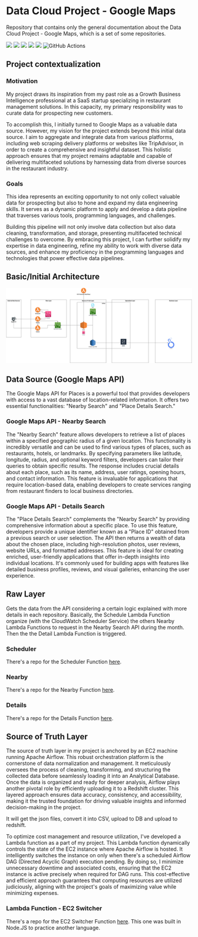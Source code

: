 # Data Cloud Project - Google Maps
Repository that contains only the general documentation about the Data Cloud Project - Google Maps, which is a set of some repositories.

<div>
  <img src="https://img.shields.io/badge/Python-FFD43B?style=for-the-badge&logo=python&logoColor=blue" style="display: inline-block;">
  <img src="https://img.shields.io/badge/Node%20js-339933?style=for-the-badge&logo=nodedotjs&logoColor=white" style="display: inline-block;">
  <img src="https://img.shields.io/badge/Amazon_AWS-FF9900?style=for-the-badge&logo=amazonaws&logoColor=white" style="display: inline-block;">
  <img src="https://img.shields.io/badge/Airflow-017CEE?style=for-the-badge&logo=Apache%20Airflow&logoColor=white" style="display: inline-block;">
  <img src="https://img.shields.io/badge/Looker-4285F4?logo=looker&logoColor=fff&style=for-the-badge" style="display: inline-block;">
  <img alt="GitHub Actions" src="https://img.shields.io/badge/githubactions-%232671E5.svg?style=for-the-badge&logo=githubactions&logoColor=white"/ style="display: inline-block;">
</div>

## Project contextualization

### Motivation
My project draws its inspiration from my past role as a Growth Business Intelligence professional at a SaaS startup specializing in restaurant management solutions. In this capacity, my primary responsibility was to curate data for prospecting new customers. 

To accomplish this, I initially turned to Google Maps as a valuable data source. However, my vision for the project extends beyond this initial data source. I aim to aggregate and integrate data from various platforms, including web scraping delivery platforms or websites like TripAdvisor, in order to create a comprehensive and insightful dataset. This holistic approach ensures that my project remains adaptable and capable of delivering multifaceted solutions by harnessing data from diverse sources in the restaurant industry.

### Goals
This idea represents an exciting opportunity to not only collect valuable data for prospecting but also to hone and expand my data engineering skills. It serves as a dynamic platform to apply and develop a data pipeline that traverses various tools, programming languages, and challenges. 

Building this pipeline will not only involve data collection but also data cleaning, transformation, and storage, presenting multifaceted technical challenges to overcome. By embracing this project, I can further solidify my expertise in data engineering, refine my ability to work with diverse data sources, and enhance my proficiency in the programming languages and technologies that power effective data pipelines.

## Basic/Initial Architecture
![Data Pipeline Initial Architecture](maps_api_aws-data-pipeline-architecture.drawio.png "Text to show on mouseover")

## Data Source (Google Maps API)

The Google Maps API for Places is a powerful tool that provides developers with access to a vast database of location-related information. It offers two essential functionalities: "Nearby Search" and "Place Details Search."

### Google Maps API - Nearby Search
The "Nearby Search" feature allows developers to retrieve a list of places within a specified geographic radius of a given location. This functionality is incredibly versatile and can be used to find various types of places, such as restaurants, hotels, or landmarks. By specifying parameters like latitude, longitude, radius, and optional keyword filters, developers can tailor their queries to obtain specific results. The response includes crucial details about each place, such as its name, address, user ratings, opening hours, and contact information. This feature is invaluable for applications that require location-based data, enabling developers to create services ranging from restaurant finders to local business directories.

### Google Maps API - Details Search
The "Place Details Search" complements the "Nearby Search" by providing comprehensive information about a specific place. To use this feature, developers provide a unique identifier known as a "Place ID" obtained from a previous search or user selection. The API then returns a wealth of data about the chosen place, including high-resolution photos, user reviews, website URLs, and formatted addresses. This feature is ideal for creating enriched, user-friendly applications that offer in-depth insights into individual locations. It's commonly used for building apps with features like detailed business profiles, reviews, and visual galleries, enhancing the user experience.

## Raw Layer
Gets the data from the API considering a certain logic explained with more details in each repository.
Basically, the Schedule Lambda Function organize (with the CloudWatch Scheduler Service) the others Nearby Lambda Functions to request in the Nearby Search API during the month. Then the the Detail Lambda Function is triggered.

### Scheduler
There's a repo for the Scheduler Function <a href="https://github.com/juliolimoli/data-cloud-project-scheduler" target="_blank">here</a>.

### Nearby
There's a repo for the Nearby Function <a href="https://github.com/juliolimoli/data-cloud-project-gmaps-place-nearby" target="_blank">here</a>.

### Details
There's a repo for the Details Function <a href="https://github.com/juliolimoli/data-cloud-project-gmaps-place-details" target="_blank">here</a>.

## Source of Truth Layer
The source of truth layer in my project is anchored by an EC2 machine running Apache Airflow. This robust orchestration platform is the cornerstone of data normalization and management. It meticulously oversees the process of cleaning, transforming, and structuring the collected data before seamlessly loading it into an Analytical Database. Once the data is organized and ready for deeper analysis, Airflow plays another pivotal role by efficiently uploading it to a Redshift cluster. This layered approach ensures data accuracy, consistency, and accessibility, making it the trusted foundation for driving valuable insights and informed decision-making in the project.

It will get the json files, convert it into CSV, upload to DB and upload to redshift.

To optimize cost management and resource utilization, I've developed a Lambda function as a part of my project. This Lambda function dynamically controls the state of the EC2 instance where Apache Airflow is hosted. It intelligently switches the instance on only when there's a scheduled Airflow DAG (Directed Acyclic Graph) execution pending. By doing so, I minimize unnecessary downtime and associated costs, ensuring that the EC2 instance is active precisely when required for DAG runs. This cost-effective and efficient approach guarantees that computing resources are utilized judiciously, aligning with the project's goals of maximizing value while minimizing expenses.

### Lambda Function - EC2 Switcher
There's a repo for the EC2 Switcher Function <a href="https://github.com/juliolimoli/lambda_ec2_switcher" target="_blank">here</a>. This one was built in Node.JS to practice another language.